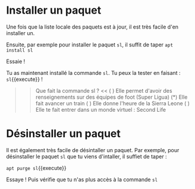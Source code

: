 # Installer un paquet

Une fois que la liste locale des paquets est à jour, il est très facile d'en installer un.

Ensuite, par exemple pour installer le paquet `sl`, il suffit de taper `apt install sl`

Essaie !

Tu as maintenant installé la commande `sl`. Tu peux la tester en faisant : `sl`{{execute}} !


>> Que fait la commande sl ? <<
( ) Elle permet d'avoir des renseignements sur des équipes de foot (Super Ligua)
(*) Elle fait avancer un train
( ) Elle donne l'heure de la Sierra Leone
( ) Elle te fait entrer dans un monde virtuel : Second Life


# Désinstaller un paquet

Il est également très facile de désintaller un paquet.
Par exemple, pour désinstaller le paquet `sl` que tu viens d'intaller, il suffiet de taper :

`apt purge sl`{{execute}}

Essaye ! Puis vérifie que tu n'as plus accès à la commande `sl`

